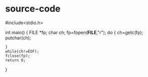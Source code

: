 # source-code
#include<stdio.h>

int main()
{
	FILE *fp;
	char ch;
	fp=fopen(__FILE__,"r");
	do
	{
		ch=getc(fp);
		putchar(ch);
		
	}
	while(ch!=EOF);
	fclose(fp);
	return 0;
}
